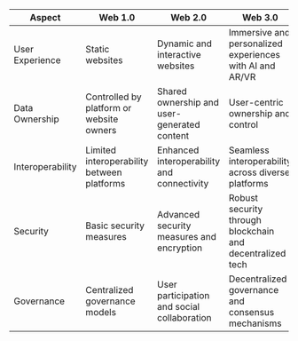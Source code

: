 | Aspect           | Web 1.0                                    | Web 2.0                                    | Web 3.0                                                   |
|------------------|--------------------------------------------|--------------------------------------------|-----------------------------------------------------------|
| User Experience  | Static websites                             | Dynamic and interactive websites            | Immersive and personalized experiences with AI and AR/VR  |
| Data Ownership   | Controlled by platform or website owners    | Shared ownership and user-generated content | User-centric ownership and control                         |
| Interoperability | Limited interoperability between platforms  | Enhanced interoperability and connectivity | Seamless interoperability across diverse platforms         |
| Security         | Basic security measures                      | Advanced security measures and encryption   | Robust security through blockchain and decentralized tech |
| Governance       | Centralized governance models                | User participation and social collaboration | Decentralized governance and consensus mechanisms         |

